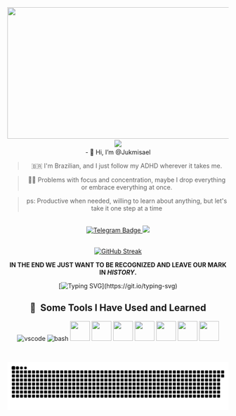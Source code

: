 
<div align="center">
<img src="https://media0.giphy.com/media/3ohhwBzRigK7JfXf6o/giphy.gif" width="600" height="300" />
</div>

<div id="header" align="center">
  <img src="https://media.giphy.com/media/M9gbBd9nbDrOTu1Mqx/giphy.gif" width="100"/>
</div>
<div align="center">
- 👋 Hi, I’m @Jukmisael
  
> 🇧🇷 I'm Brazilian, and I just follow my ADHD wherever it takes me.

> 😮‍💨 Problems with focus and concentration, maybe I drop everything or embrace everything at once.

> ps: Productive when needed, willing to learn about anything, but let's take it one step at a time

<br>
<div id="badges">
<a href="HTTPS://t.me/jukmisael">
<img src="https://img.shields.io/badge/Telegram-blue?style=for-the-badge&logo=telegram&logoColor=white" alt="Telegram Badge">
</a>
<a href="https://forum.xda-developers.com/account/">
<img src="https://img.shields.io/badge/XDA-red?style=for-the-badge&logo=xdadevelopers&logoColor=white">
</a>
</div>
<br>

[![GitHub Streak](https://streak-stats.demolab.com?user=Jukmisael&theme=dark&hide_border=true&border_radius=6&locale=pt-br&date_format=j%20M%5B%20Y%5D&fire=DD2727)](https://git.io/streak-stats)

**IN THE END WE JUST WANT TO BE RECOGNIZED AND LEAVE OUR MARK IN _HISTORY_.**

[![Typing SVG](https://readme-typing-svg.demolab.com?font=Fira+Code&weight=600&size=30&duration=2500&pause=450&color=6949F7&center=true&vCenter=true&multiline=true&width=435&height=150&lines=Welcome+to+my+world!;Don't+mind+the+mess.;I'm+trying+hard.)](https://git.io/typing-svg)




<h2 align="center">🚀 &nbsp;Some Tools I Have Used and Learned</h2>
<p align="center" >
<img src="https://cdn.jsdelivr.net/gh/devicons/devicon/icons/vscode/vscode-original.svg" alt="vscode" width="45" height="45"/>
<img src="https://cdn.jsdelivr.net/gh/devicons/devicon/icons/bash/bash-original.svg" alt="bash" width="45" height="45"/>
<img src="https://cdn.jsdelivr.net/gh/devicons/devicon/icons/linux/linux-original.svg" width="45" height="45"/>
<img src="https://cdn.jsdelivr.net/gh/devicons/devicon/icons/apache/apache-original-wordmark.svg" width="45" height="45"/>
<img src="https://cdn.jsdelivr.net/gh/devicons/devicon/icons/html5/html5-original.svg" width="45" height="45"/>
<img src="https://cdn.jsdelivr.net/gh/devicons/devicon/icons/javascript/javascript-original.svg" width="45" height="45"/>
<img src="https://cdn.jsdelivr.net/gh/devicons/devicon/icons/css3/css3-original.svg" width="45" height="45"/>
<img src="https://cdn.jsdelivr.net/gh/devicons/devicon/icons/android/android-original.svg" width="45" height="45"/>
<img src="https://cdn.jsdelivr.net/gh/devicons/devicon/icons/cplusplus/cplusplus-plain.svg" width="45" height="45"/>
                             
</p>

<br>

![Snake animation](https://github.com/Jukmisael/Jukmisael/blob/output/github-contribution-grid-snake.svg)
</div>
